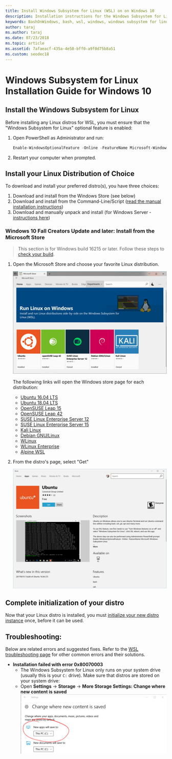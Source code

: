 ```yaml
---
title: Install Windows Subsystem for Linux (WSL) on on Windows 10
description: Installation instructions for the Windows Subsystem for Linux on Windows 10.
keywords: BashOnWindows, bash, wsl, windows, windows subsystem for linux, windowssubsystem, ubuntu, debian, suse, windows 10, install
author: taraj
ms.author: taraj
ms.date: 07/23/2018
ms.topic: article
ms.assetid: 7afaeacf-435a-4e58-bff0-a9f0d75b8a51
ms.custom: seodec18
---
```


# Windows Subsystem for Linux Installation Guide for Windows 10

## Install the Windows Subsystem for Linux

Before installing any Linux distros for WSL, you must ensure that the "Windows Subsystem for Linux" optional feature is enabled:

1. Open PowerShell as Administrator and run:
    ```powershell
    Enable-WindowsOptionalFeature -Online -FeatureName Microsoft-Windows-Subsystem-Linux
    ```

2. Restart your computer when prompted.

## Install your Linux Distribution of Choice
To download and install your preferred distro(s), you have three choices:
1. Download and install from the Windows Store (see below)
1. Download and install from the Command-Line/Script ([read the manual installation instructions](install-manual.md))
1. Download and manually unpack and install (for Windows Server - [instructions here](install-on-server.md))

### Windows 10 Fall Creators Update and later: Install from the Microsoft Store

> This section is for Windows build 16215 or later.  Follow these steps to [check your build](troubleshooting.md#check-your-build-number). 

1. Open the Microsoft Store and choose your favorite Linux distribution.

    ![View of Linux distros in the Windows store](media/store.png)

    The following links will open the Windows store page for each distribution:

    * [Ubuntu 16.04 LTS](https://www.microsoft.com/store/apps/9pjn388hp8c9)
    * [Ubuntu 18.04 LTS](https://www.microsoft.com/store/apps/9N9TNGVNDL3Q)
    * [OpenSUSE Leap 15](https://www.microsoft.com/store/apps/9n1tb6fpvj8c)
    * [OpenSUSE Leap 42](https://www.microsoft.com/store/apps/9njvjts82tjx)
    * [SUSE Linux Enterprise Server 12](https://www.microsoft.com/store/apps/9p32mwbh6cns)
    * [SUSE Linux Enterprise Server 15](https://www.microsoft.com/store/apps/9pmw35d7fnlx)
    * [Kali Linux](https://www.microsoft.com/store/apps/9PKR34TNCV07)
    * [Debian GNU/Linux](https://www.microsoft.com/store/apps/9MSVKQC78PK6)
    * [WLinux](https://www.microsoft.com/store/apps/9NV1GV1PXZ6P)
    * [WLinux Enterprise](https://www.microsoft.com/store/apps/9N8LP0X93VCP)
    * [Alpine WSL](https://www.microsoft.com/store/apps/9p804crf0395)

1. From the distro's page, select "Get"

    ![View of Linux distros in the Windows store](media/UbuntuStore.png)

## Complete initialization of your distro
Now that your Linux distro is installed, you must [initialize your new distro instance](initialize-distro.md) once, before it can be used.

## Troubleshooting: 

Below are related errors and suggested fixes. Refer to the [WSL troubleshooting page](troubleshooting.md) for other common errors and their solutions.

* **Installation failed with error 0x80070003**
    * The Windows Subsystem for Linux only runs on your system drive (usually this is your `C:` drive). Make sure that distros are stored on your system drive:  
    * Open **Settings** -> **Storage** -> **More Storage Settings: Change where new content is saved**
    ![Picture of system settings to install apps on C: drive](media/AppStorage.png)
